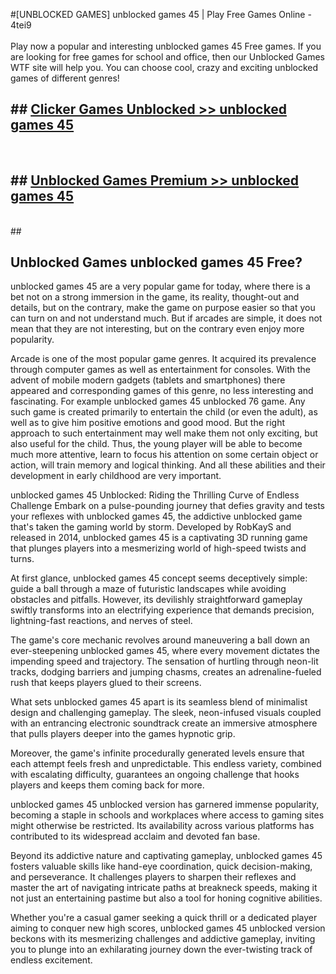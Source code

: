 #[UNBLOCKED GAMES] unblocked games 45 | Play Free Games Online - 4tei9 <br>
<br>
Play now a popular and interesting unblocked games 45 Free games. If you are looking for free games for school and office, then our Unblocked Games WTF site will help you. You can choose cool, crazy and exciting unblocked games of different genres!


## ##  [Clicker Games Unblocked >> unblocked games 45](http://freeplayer.one?title=unblocked_games_45&ref=22)
  <br>

##  ## [Unblocked Games Premium >> unblocked games 45](http://freeplayer.one?title=unblocked_games_45&ref=22)
  <br>
  ##



## Unblocked Games unblocked games 45 Free?

unblocked games 45 are a very popular game for today, where there is a bet not on a strong immersion in the game, its reality, thought-out and details, but on the contrary, make the game on purpose easier so that you can turn on and not understand much. But if arcades are simple, it does not mean that they are not interesting, but on the contrary even enjoy more popularity.

Arcade is one of the most popular game genres. It acquired its prevalence through computer games as well as entertainment for consoles. With the advent of mobile modern gadgets (tablets and smartphones) there appeared and corresponding games of this genre, no less interesting and fascinating. For example unblocked games 45 unblocked 76 game. Any such game is created primarily to entertain the child (or even the adult), as well as to give him positive emotions and good mood. But the right approach to such entertainment may well make them not only exciting, but also useful for the child. Thus, the young player will be able to become much more attentive, learn to focus his attention on some certain object or action, will train memory and logical thinking. And all these abilities and their development in early childhood are very important.

unblocked games 45 Unblocked: Riding the Thrilling Curve of Endless Challenge
Embark on a pulse-pounding journey that defies gravity and tests your reflexes with unblocked games 45, the addictive unblocked game that's taken the gaming world by storm. Developed by RobKayS and released in 2014, unblocked games 45 is a captivating 3D running game that plunges players into a mesmerizing world of high-speed twists and turns.

At first glance, unblocked games 45 concept seems deceptively simple: guide a ball through a maze of futuristic landscapes while avoiding obstacles and pitfalls. However, its devilishly straightforward gameplay swiftly transforms into an electrifying experience that demands precision, lightning-fast reactions, and nerves of steel.

The game's core mechanic revolves around maneuvering a ball down an ever-steepening unblocked games 45, where every movement dictates the impending speed and trajectory. The sensation of hurtling through neon-lit tracks, dodging barriers and jumping chasms, creates an adrenaline-fueled rush that keeps players glued to their screens.

What sets unblocked games 45 apart is its seamless blend of minimalist design and challenging gameplay. The sleek, neon-infused visuals coupled with an entrancing electronic soundtrack create an immersive atmosphere that pulls players deeper into the games hypnotic grip.

Moreover, the game's infinite procedurally generated levels ensure that each attempt feels fresh and unpredictable. This endless variety, combined with escalating difficulty, guarantees an ongoing challenge that hooks players and keeps them coming back for more.

unblocked games 45 unblocked version has garnered immense popularity, becoming a staple in schools and workplaces where access to gaming sites might otherwise be restricted. Its availability across various platforms has contributed to its widespread acclaim and devoted fan base.

Beyond its addictive nature and captivating gameplay, unblocked games 45 fosters valuable skills like hand-eye coordination, quick decision-making, and perseverance. It challenges players to sharpen their reflexes and master the art of navigating intricate paths at breakneck speeds, making it not just an entertaining pastime but also a tool for honing cognitive abilities.

Whether you're a casual gamer seeking a quick thrill or a dedicated player aiming to conquer new high scores, unblocked games 45 unblocked version beckons with its mesmerizing challenges and addictive gameplay, inviting you to plunge into an exhilarating journey down the ever-twisting track of endless excitement.